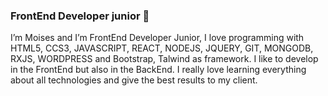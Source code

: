 ###  FrontEnd Developer junior 👋



I’m Moises and I’m FrontEnd Developer Junior, I love programming with HTML5, CCS3, JAVASCRIPT, REACT, NODEJS, JQUERY, GIT, MONGODB, RXJS, WORDPRESS and Bootstrap, Talwind as framework. I like to develop in the FrontEnd but also in the BackEnd. I really love learning everything about all technologies and give the best results to my client.

